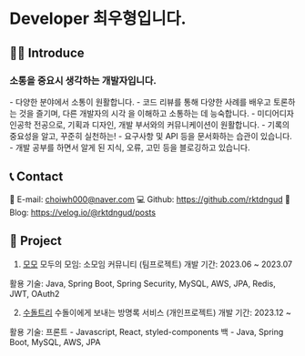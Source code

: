 # Developer 최우형입니다.

## 🙋‍♂️ Introduce
<h3>소통을 중요시 생각하는 개발자입니다.</h3>
- 다양한 분야에서 소통이 원활합니다.
  - 코드 리뷰를 통해 다양한 사례를 배우고 토론하는 것을 즐기며, 다른 개발자의 시각 을 이해하고 소통하는 데 능숙합니다.
  - 미디어디자인공학 전공으로, 기획과 디자인, 개발 부서와의 커뮤니케이션이 원활합니다.
- 기록의 중요성을 알고, 꾸준히 실천하는!
  - 요구사항 및 API 등을 문서화하는 습관이 있습니다.
  - 개발 공부를 하면서 알게 된 지식, 오류, 고민 등을 블로깅하고 있습니다.

## ️📞 Contact
📩 E-mail: choiwh000@naver.com
💻 Github: https://github.com/rktdngud
📝 Blog: https://velog.io/@rktdngud/posts

## 📁 Project
1. <a href="https://github.com/rktdngud/MOMO">모모</a>
모두의 모임: 소모임 커뮤니티 (팀프로젝트)
개발 기간: 2023.06 ~ 2023.07

활용 기술:
Java, Spring Boot, Spring Security, MySQL, AWS, JPA, Redis, JWT, OAuth2

2. <a href="https://github.com/rktdngud/sudolTree">수돌트리</a>
수돌이에게 보내는 방명록 서비스 (개인프로젝트)
개발 기간: 2023.12 ~

활용 기술:
프론트 - Javascript, React, styled-components
백 - Java, Spring Boot, MySQL, AWS, JPA
